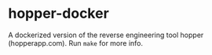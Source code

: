# hopper-docker

A dockerized version of the reverse engineering tool hopper (hopperapp.com). Run `make` for more info.
